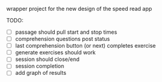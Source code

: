 wrapper project for the new design of the speed read app

TODO:
-[ ] passage should pull start and stop times
-[ ] comprehension questions post status
-[ ] last comprehension button (or next) completes exercise
-[ ] generate exercises should work
-[ ] session should close/end
-[ ] session completion
-[ ] add graph of results
